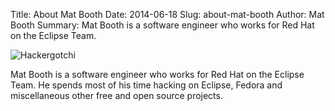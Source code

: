 Title: About Mat Booth
Date: 2014-06-18
Slug: about-mat-booth
Author: Mat Booth
Summary: Mat Booth is a software engineer who works for Red Hat on the Eclipse Team.

![Hackergotchi]({filename}/images/hackergotchi-mbooth.png)

Mat Booth is a software engineer who works for Red Hat on the Eclipse Team. He spends most of his time hacking on Eclipse, Fedora and miscellaneous other free and open source projects.
